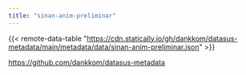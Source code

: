 ```yaml
---
title: "sinan-anim-preliminar"
---
```


{{< remote-data-table "https://cdn.statically.io/gh/dankkom/datasus-metadata/main/metadata/data/sinan-anim-preliminar.json" >}}

https://github.com/dankkom/datasus-metadata
